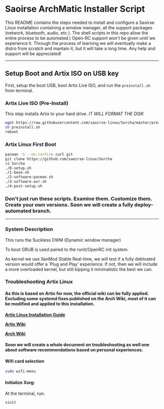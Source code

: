 # Saoirse ArchMatic Installer Script

This README contains the steps needed to install and configure a Saoirse Linux installation containing a window manager, all the support packages (network, bluetooth, audio, etc.). The shell scripts in this repo allow the entire process to be automated.) Open-RC support won't be given until we experience it.
Through the process of learning we will eventually make a distro from scratch and mantain it, but it will take a long time. Any help and support will be appreciated!

---

## Setup Boot and Artix ISO on USB key

First, setup the boot USB, boot Artix Live ISO, and run the `preinstall.sh` from terminal. 

### Artix Live ISO (Pre-Install)

This step installs Artix to your hard drive. *IT WILL FORMAT THE DISK*

```bash
wget https://raw.githubusercontent.com/saoirse-linux/Sorcha/master/preinstall.sh
sh preinstall.sh
reboot
```

### Artix Linux First Boot

```bash
pacman -S --no-confirm curl git
git clone https://github.com/saoirse-linux/Sorcha
cd Sorcha
./0-setup.sh
./1-base.sh
./2-software-pacman.sh
./3-software-aur.sh
./4-post-setup.sh
```

### Don't just run these scripts. Examine them. Customize them. Create your own versions. Soon we will create a fully deploy-automated branch.

---

### System Description
This runs the Suckless DWM (Dynamic window manager)

To boot GRUB is used paired to the runit/OpenRC init system.

As kernel we use XanMod Stable Real-time, we will test if a fully debloated version would offer a 'Plug and Play' experience. If not, then we will include a more overloaded kernel, but still kipping it minimalistic the best we can.

### Troubleshooting Artix Linux

#### As this is based on Artix for now, the official wiki can be fully applied. Excluding some systemd fixes published on the Arch Wiki, most of it can be modified and applied to this installation.

__[Artix Linux Installation Guide](https://wiki.artixlinux.org/Main/Installation)__

__[Artix Wiki](https://wiki.artixlinux.org/)__

__[Arch Wiki](https://wiki.archlinux.org/)__

#### Soon we will create a whole document on troubleshooting as well one about software recommendations based on personal experiences.

#### Wifi card selection

```bash
sudo wifi-menu
```

#### Initialize Xorg:
At the terminal, run:

```bash
xinit
```
